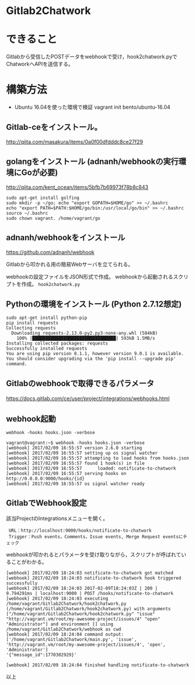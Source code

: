 Gitlab2Chatwork
======================

# できること

Gitlabから受信したPOSTデータをwebhookで受け，hook2chatwork.pyでChatworkへAPIを送信する。


# 構築方法

* Ubuntu 16.04を使った環境で検証
  vagrant init bento/ubuntu-16.04

## Gitlab-ceをインストール。

http://qiita.com/masakura/items/0a0f00dfdddc8ce27f29

## golangをインストール (adnanh/webhookの実行環境にGoが必要)

http://qiita.com/kent_ocean/items/5bfb7b69973f78b8c843

```
sudo apt-get install golfing
sudo mkdir -p ~/go; echo "export GOPATH=$HOME/go" >> ~/.bashrc
echo "export PATH=$PATH:$HOME/go/bin:/usr/local/go/bin" >> ~/.bashrc
source ~/.bashrc
sudo chown vagrant. /home/vagrant/go
```
   
## adnanh/webhookをインストール

https://github.com/adnanh/webhook

Gitlabから叩かれる用の簡易Webサーバを立てられる。

webhookの設定ファイルをJSON形式で作成。
webhookから起動されるスクリプトを作成。
``hook2chatwork.py``

## Pythonの環境をインストール (Python 2.7.12想定)

```
sudo apt-get install python-pip
pip install requests
Collecting requests
  Downloading requests-2.13.0-py2.py3-none-any.whl (584kB)
    100% |████████████████████████████████| 593kB 1.5MB/s
Installing collected packages: requests
Successfully installed requests
You are using pip version 8.1.1, however version 9.0.1 is available.
You should consider upgrading via the 'pip install --upgrade pip' command.
```

## Gitlabのwebhookで取得できるパラメータ

https://docs.gitlab.com/ce/user/project/integrations/webhooks.html
　

## webhook起動

``webhook -hooks hooks.json -verbose``

```　
vagrant@vagrant:~$ webhook -hooks hooks.json -verbose
[webhook] 2017/02/09 16:55:57 version 2.6.0 starting
[webhook] 2017/02/09 16:55:57 setting up os signal watcher
[webhook] 2017/02/09 16:55:57 attempting to load hooks from hooks.json
[webhook] 2017/02/09 16:55:57 found 1 hook(s) in file
[webhook] 2017/02/09 16:55:57      loaded: notificate-to-chatwork
[webhook] 2017/02/09 16:55:57 serving hooks on http://0.0.0.0:9000/hooks/{id}
[webhook] 2017/02/09 16:55:57 os signal watcher ready
```

## GitlabでWebhook設定

該当ProjectのIntegrationsメニューを開く。

```
 URL：http://localhost:9000/hooks/notificate-to-chatwork
 Trigger：Push events，Comments，Issue events, Merge Request eventsにチェック
```

 webhookが叩かれるとパラメータを受け取りながら，スクリプトが呼ばれていることがわかる。

```
[webhook] 2017/02/09 18:24:03 notificate-to-chatwork got matched
[webhook] 2017/02/09 18:24:03 notificate-to-chatwork hook triggered successfully
[webhook] 2017/02/09 18:24:03 2017-02-09T18:24:03Z | 200 |       9.794291ms | localhost:9000 | POST /hooks/notificate-to-chatwork
[webhook] 2017/02/09 18:24:03 executing /home/vagrant/Gitlab2Chatwork/hook2chatwork.py (/home/vagrant/Gitlab2Chatwork/hook2chatwork.py) with arguments ["/home/vagrant/Gitlab2Chatwork/hook2chatwork.py" "issue" "http://vagrant.vm/root/my-awesome-project/issues/4" "open" "Administrator"] and environment [] using /home/vagrant/Gitlab2Chatwork/webhook as cwd
[webhook] 2017/02/09 18:24:04 command output: ['/home/vagrant/Gitlab2Chatwork/main.py', 'issue', 'http://vagrant.vm/root/my-awesome-project/issues/4', 'open', 'Administrator']
'{"message_id":1770302929}'

[webhook] 2017/02/09 18:24:04 finished handling notificate-to-chatwork
```

以上
